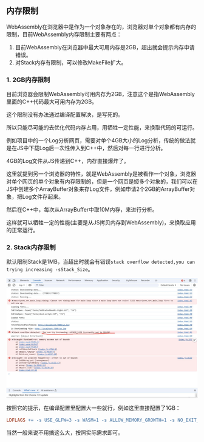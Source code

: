 ## 内存限制

WebAssembly在浏览器中是作为一个对象存在的，浏览器对单个对象都有内存的限制，目前WebAssembly内存限制主要有两点：

1. 目前WebAssembly在浏览器中最大可用内存是2GB，超出就会提示内存申请错误。
2. 对Stack内存有限制，可以修改MakeFile扩大。


### 1. 2GB内存限制

目前浏览器会限制WebAssembly可用内存为2GB，注意这个是指WebAssembly里面的C++代码最大可用内存为2GB。

这个限制没有办法通过编译配置解决，是写死的。

所以只能尽可能的去优化代码内存占用，用牺牲一定性能，来换取代码的可运行。

例如项目中的一个Log分析网页，需要对单个4GB大小的Log分析，传统的做法就是在JS中下载Log后一次性传入到C++中，然后对每一行进行分析。

4GB的Log文件从JS传递到C++，内存直接爆炸了。

这里就提到另一个浏览器的特性，就是WebAssembly是被看作一个对象，浏览器对单个网页的单个对象有内存限制的，但是一个网页是㛮多个对象的，我们可以在JS中创建多个ArrayBuffer对象来存Log文件，例如申请2个2GB的ArrayBuffer对象，把Log文件存起来。

然后在C++中，每次从ArrayBuffer中取10M内存，来进行分析。

这样就可以牺牲一定的性能(主要是从JS拷贝内存到WebAssembly)，来换取应用的正常运行。

### 2. Stack内存限制

默认限制Stack是1MB，当超出时就会有错误`stack overflow detected,you can trying increasing -sStack_Size`。

![img](../../imgs/memory_limit/size_to_big.jpg)

按照它的提示，在编译配置里配置大一些就行，例如这里直接配置了1GB：

```MakeFile
LDFLAGS += -s USE_GLFW=3 -s WASM=1 -s ALLOW_MEMORY_GROWTH=1 -s NO_EXIT_RUNTIME=0 -s ASSERTIONS=1 -s "EXPORTED_RUNTIME_METHODS=['ccall', 'cwrap']" -s STACK_SIZE=1gb
```

当然一般来说不用搞这么大，按照实际需求即可。
